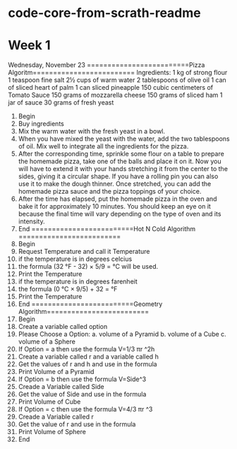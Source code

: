# code-core-from-scrath-readme
# Week 1
Wednesday, November 23
=========================Pizza Algoritm=========================
Ingredients:
1 kg of strong flour
1 teaspoon fine salt 
2½ cups of warm water 
2 tablespoons of olive oil 
1 can of sliced heart of palm
1 can sliced pineapple
150 cubic centimeters of Tomato Sauce
150 grams of mozzarella cheese
150 grams of sliced ham
1 jar of sauce
30 grams of fresh yeast
1.	Begin
2.	Buy ingredients
3.	Mix the warm water with the fresh yeast in a bowl.
4.	When you have mixed the yeast with the water, add the two tablespoons of oil. Mix well to integrate all the ingredients for the pizza.
5.	After the corresponding time, sprinkle some flour on a table to prepare the homemade pizza, take one of the balls and place it on it. Now you will have to extend it with your hands stretching it from the center to the sides, giving it a circular shape. If you have a rolling pin you can also use it to make the dough thinner. Once stretched, you can add the homemade pizza sauce and the pizza toppings of your choice.
6.	After the time has elapsed, put the homemade pizza in the oven and bake it for approximately 10 minutes. You should keep an eye on it because the final time will vary depending on the type of oven and its intensity.
7.	End
=========================Hot N Cold Algorithm =========================
1.	Begin
2.	Request Temperature and call it Temperature
3.	if the temperature is in degrees  celcius
4.	the formula (32 °F - 32) × 5/9 = °C will be used.
5.	Print the Temperature
6.	if the temperature is in degrees farenheit
7.	the formula (0 °C × 9/5) + 32 = °F
8.	Print the Temperature
9.	End
=========================Geometry Algorithm=========================
1.	Begin 
2.	Create a variable called option
3.	Please Choose a Option:
a.	volume of a Pyramid
b.	volume of a Cube
c.	volume of a Sphere
4.	If Option = a then use the formula V=1/3 πr ^2h
5.	Create a variable called r and a variable called h
6.	Get the values of r and h and use in the formula
7.	Print Volume of a Pyramid
8.	If Option = b then use the formula V=Side^3
9.	Creade a Variable called Side
10.	Get the value of Side and use in the formula
11.	Print Volume of Cube
12.	If Option = c then use the formula V=4/3 πr ^3
13.	Creade a Variable called r
14.	Get the value of r and use in the formula
15.	Print Volume of Sphere
16.	End
